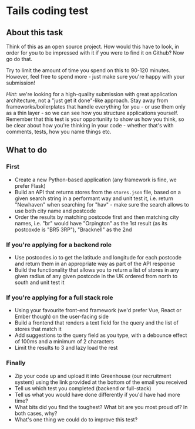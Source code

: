 # Tails coding test

## About this task

Think of this as an open source project. How would this have to look, in order for you to be impressed with it if you were to find it on Github? Now go do that.

Try to limit the amount of time you spend on this to 90-120 minutes. However, feel free to spend more - just make sure you're happy with your submission!

_Hint_: we're looking for a high-quality submission with great application architecture, not a "just get it done"-like approach. Stay away from frameworks/boilerplates that handle everything for you - or use them only as a thin layer - so we can see how you structure applications yourself.  Remember that this test is your opportuniity to show us how you think, so be clear about how you're thinking in your code - whether that's with comments, tests, how you name things etc.

## What to do

### First

* Create a new Python-based application (any framework is fine, we prefer Flask)
* Build an API that returns stores from the `stores.json` file, based on a given search string in a performant way and unit test it, i.e. return "Newhaven" when searching for "hav" - make sure the search allows to use both city name and postcode
* Order the results by matching postcode first and then matching city names, i.e. "br" would have "Orpington" as the 1st result (as its postcoxde is "BR5 3RP"), "Bracknell" as the 2nd


### If you're applying for a backend role

* Use postcodes.io to get the latitude and longitude for each postcode and return them in an appropriate way as part of the API response
* Build the functionality that allows you to return a list of stores in any given radius of any given postcode in the UK ordered from north to south and unit test it

### If you're applying for a full stack role

* Using your favourite front-end framework (we'd prefer Vue, React or Ember though) on the user-facing side
* Build a frontend that renders a text field for the query and the list of stores that match it
* Add suggestions to the query field as you type, with a debounce effect of 100ms and a minimum of 2 characters
* Limit the results to 3 and lazy load the rest

### Finally

* Zip your code up and upload it into Greenhouse (our recruitment system) using the link provided at the bottom of the email you received
* Tell us which test you completed (backend or full-stack)
* Tell us what you would have done differently if you'd have had more time?
* What bits did you find the toughest? What bit are you most proud of? In both cases, why?
* What's one thing we could do to improve this test?
